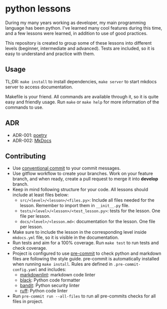 # python lessons

During my many years working as developer, my main programming language has been
python. I've learned many cool features during this time, and a few lessons were
learned, in addition to use of good practices.

This repository is created to group some of these lessons into different levels
(beginner, intermediate and advanced). Tests are included, so it is easy to
understand and practice with them.

## Usage

TL;DR: `make install` to install dependencies, `make server` to start mkdocs
server to access documentation.

Makefile is your friend. All commands are available through it, so it is quite
easy and friendly usage. Run `make` or `make help` for more information of the
commands to use.

## ADR

- ADR-001: [poetry](docs/adr/001-poetry.md)
- ADR-002: [MkDocs](docs/adr/002-mkdocs.md)

## Contributing

- Use [conventional commit](https://www.conventionalcommits.org/en/v1.0.0/) to
your commit messages.
- Use gitflow workflow to create your branches. Work on your feature branch, and
when ready, create a pull request to merge it into **develop** branch.
- Keep in mind following structure for your code. All lessons should include at
least files below:
  - `src/<level>/<lesson>/<files.py>`: Include all files needed for the lesson.
    Remember to import them in `__init__.py` file.
  - `tests/<level>/<lesson>/<test_lesson.py>`: tests for the lesson. One file
    per lesson.
  - `docs/<level>/<lesson.md>`: documentation for the lesson. One file per
    lesson.
- Make sure to include the lesson in the corresponding level inside `mkdocs.yml`
  file, so it is visible in the documentation.
- Run tests and aim for a 100% coverage. Run `make test` to run tests and
  check coverage.
- Project is configured to use [pre-commit](https://pre-commit.com/) to check
  python and markdown files are following the style guide. pre-commit is
  automatically installed when running `make install`. Rules are defined in
  `.pre-commit-config.yaml` and includes:
  - [markdownlint](https://github.com/igorshubovych/markdownlint-cli): markdown
    code linter
  - [black](https://github.com/psf/black): Python code formatter
  - [bandit](https://github.com/PyCQA/bandit): Python security linter
  - [ruff](https://github.com/astral-sh/ruff-pre-commit): Python code linter
- Run `pre-commit run --all-files` to run all pre-commits checks for all files
  in project.
